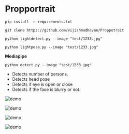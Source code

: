 # Propportrait

```shell
pip install -r requirements.txt
```

```shell
git clone https://github.com/vijishmadhavan/Proppotrait
```

```shell
python lightdetect.py --image "test/1233.jpg"
```

```shell
python lightpose.py --image "test/1233.jpg"
```

**Mediapipe**
```shell
python detect.py --image "test/1233.jpg"
```
- Detects number of persons.
- Detects head pose
- Detects if eye is open or close
- Detects if the face is blurry or not.



![demo](https://github.com/vijishmadhavan/Proppotrait/blob/master/images/Screenshot%202022-09-05%20190820.jpg)

![demo](https://github.com/vijishmadhavan/Proppotrait/blob/master/images/Screenshot%202022-09-05%20191553.jpg)

![demo](https://github.com/vijishmadhavan/Proppotrait/blob/master/images/Screenshot%202022-09-05%20191619.jpg)

![demo](https://github.com/vijishmadhavan/Proppotrait/blob/master/images/4.jpg)
